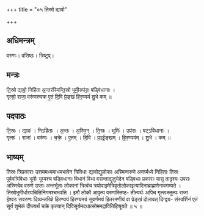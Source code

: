 +++
title = "०५ तिस्रो द्यावो"

+++
## अधिमन्त्रम्
वरुणः। वसिष्ठः। त्रिष्टुप्।

## मन्त्रः
ति॒स्रो द्यावो॒ निहि॑ता अ॒न्तर॑स्मिन्ति॒स्रो भूमी॒रुप॑राः॒ षड्वि॑धानाः ।  
गृत्सो॒ राजा॒ वरु॑णश्चक्र ए॒तं दि॒वि प्रे॒ङ्खं हि॑र॒ण्ययं॑ शु॒भे कम् ॥

## पदपाठः
ति॒स्रः । द्यावः॑ । निऽहि॑ताः । अ॒न्तः । अ॒स्मि॒न् । ति॒स्रः । भूमिः॑ । उप॑राः । षट्ऽवि॑धानाः ।  
गृत्सः॑ । राजा॑ । वरु॑णः । च॒क्रे॒ । ए॒तम् । दि॒वि । प्र॒ऽई॒ङ्खम् । हि॒र॒ण्यय॑म् । शु॒भे । कम् ॥

## भाष्यम्
तिस्रः त्रिप्रकाराः उत्तममध्यमाधमभावेन त्रिविधाः द्यावोद्युलोकाः अस्मिन्वरुणे अन्तर्मध्ये निहिताः तिस्रः पूर्ववत्रिविधाः भूमीः भूम्यश्च षड्विधानाः विधानं विधा वसन्ताद्यृतुभेदेन षड्विधाः प्रकाराः यासु तादृश्यः उपराः अस्मिन्नेव वरुणे उप्ताः अन्तर्भूताः लोकानां त्रित्वंच त्रयोवाइमेत्रिवृतोलोकाइत्यादिनाब्राह्मणेनावगम्यते । तिस्रोभूमीर्धारयन्नितिनिगमश्चभवति । इमौ लोकौ आवृत्य वरुणस्तिष्ठ- तीत्यर्थः अपिच गृत्सःस्तुत्यः राजा ईश्वरः सवरुणः दिव्यन्तरिक्षे हिरण्ययं हिरण्यमयं सुवर्णमयं हितरमणीयं वा प्रेङ्खं दोलावत् दिग्द्वय- संस्पर्शिनं एतं सूर्यं शुभेकं दीप्त्यर्थं चक्रे कृतवान् दिविसूर्यमदधात्सोममद्रावितिहिश्रूयते ॥ ५ ॥